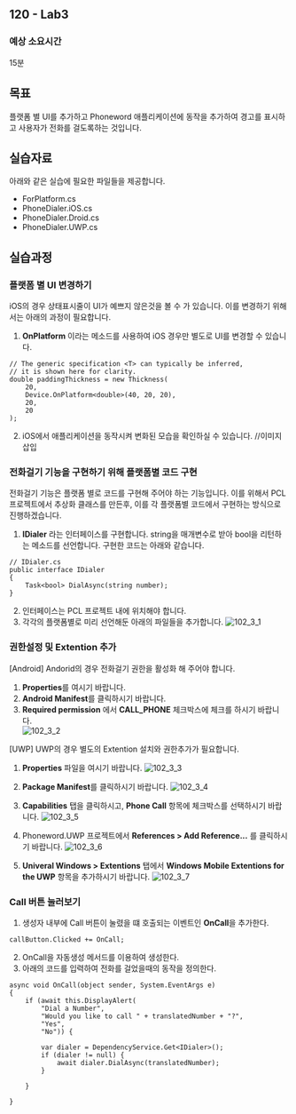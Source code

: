 ## 120 - Lab3
### 예상 소요시간
15분

## 목표
플랫폼 별 UI를 추가하고 Phoneword 애플리케이션에 동작을 추가하여 경고를 표시하고 사용자가 전화를 걸도록하는 것입니다.

## 실습자료
아래와 같은 실습에 필요한 파일들을 제공합니다.
* ForPlatform.cs
* PhoneDialer.iOS.cs
* PhoneDialer.Droid.cs
* PhoneDialer.UWP.cs

## 실습과정
### 플랫폼 별 UI 변경하기
iOS의 경우 상태표시줄이 UI가 예쁘지 않은것을 볼 수 가 있습니다. 이를 변경하기 위해서는 아래의 과정이 필요합니다. 

1. **OnPlatform** 이라는 메소드를 사용하여 iOS 경우만 별도로 UI를 변경할 수 있습니다.
```
// The generic specification <T> can typically be inferred,
// it is shown here for clarity.
double paddingThickness = new Thickness(
    20,
    Device.OnPlatform<double>(40, 20, 20),
    20,
    20
);
```
2. iOS에서 애플리케이션을 동작시켜 변화된 모습을 확인하실 수 있습니다.
//이미지 삽입

### 전화걸기 기능을 구현하기 위해 플랫폼별 코드 구현
전화걸기 기능은 플랫폼 별로 코드를 구현해 주어야 하는 기능입니다. 이를 위해서 PCL 프로젝트에서 추상화 클래스를 만든후, 이를 각 플랫폼별 코드에서 구현하는 방식으로 진행하겠습니다. 

1. **IDialer** 라는 인터페이스를 구현합니다. string을 매개변수로 받아 bool을 리턴하는 메소드를 선언합니다. 
구현한 코드는 아래와 같습니다. 
```
// IDialer.cs
public interface IDialer
{
    Task<bool> DialAsync(string number);
}
```

2. 인터페이스는 PCL 프로젝트 내에 위치해야 합니다. 
3. 각각의 플랫폼별로 미리 선언해둔 아래의 파일들을 추가합니다.
![102_3_1](./102_3_1.png)


### 권한설정 및 Extention 추가
[Android]
Andorid의 경우 전화걸기 권한을 활성화 해 주어야 합니다.
1. **Properties**를 여시기 바랍니다.
2. **Android Manifest**를 클릭하시기 바랍니다. 
3. **Required permission** 에서 **CALL_PHONE** 체크박스에 체크를 하시기 바랍니다.  
![102_3_2](./102_3_2.PNG)

[UWP]
UWP의 경우 별도의 Extention 설치와 권한추가가 필요합니다.

1. **Properties** 파일을 여시기 바랍니다.
![102_3_3](./102_3_3.PNG)

2. **Package Manifest**를 클릭하시기 바랍니다.
![102_3_4](./102_3_4.PNG)

3. **Capabilities** 탭을 클릭하시고, **Phone Call** 항목에 체크박스를 선택하시기 바랍니다.
![102_3_5](./102_3_5.PNG)

4. Phoneword.UWP 프로젝트에서 **References > Add Reference...** 를 클릭하시기 바랍니다. 
![102_3_6](./102_3_6.PNG)

5. **Univeral Windows > Extentions** 탭에서 **Windows Mobile Extentions for the UWP** 항목을 추가하시기 바랍니다. 
![102_3_7](./102_3_7.PNG)

### Call 버튼 눌러보기
1. 생성자 내부에 Call 버튼이 눌렸을 떄 호출되는 이벤트인 **OnCall**을 추가한다.
```
callButton.Clicked += OnCall;
```
2. OnCall을 자동생성 메서드를 이용하여 생성한다. 
3. 아래의 코드를 입력하여 전화를 걸었을때의 동작을 정의한다. 
```
async void OnCall(object sender, System.EventArgs e)
{
    if (await this.DisplayAlert(
        "Dial a Number",
        "Would you like to call " + translatedNumber + "?",
        "Yes",
        "No")) {

        var dialer = DependencyService.Get<IDialer>();
        if (dialer != null) {
            await dialer.DialAsync(translatedNumber);
        }

    }

}
```
